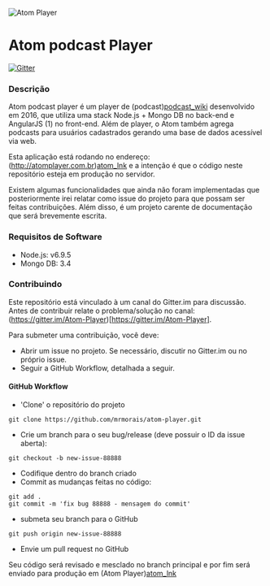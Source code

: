 ![Atom Player](http://atomplayer.com.br/assets/img/logo_br.png)

# Atom podcast Player
[![Gitter](https://badges.gitter.im/Atom-Player/Lobby.svg)](https://gitter.im/Atom-Player/Lobby?utm_source=badge&utm_medium=badge&utm_campaign=pr-badge&utm_content=body_badge)

### Descrição
Atom podcast player é um player de (podcast)[podcast_wiki] desenvolvido em 2016, que utiliza uma stack Node.js + Mongo DB no back-end e AngularJS (1) no front-end. Além de player, o Atom também agrega podcasts para usuários cadastrados gerando uma base de dados acessível via web.

Esta aplicação está rodando no endereço: (http://atomplayer.com.br)[atom_lnk] e a intenção é que o código neste repositório esteja em produção no servidor.

Existem algumas funcionalidades que ainda não foram implementadas que posteriormente irei relatar como issue do projeto para que possam ser feitas contribuições. Além disso, é um projeto carente de documentação que será brevemente escrita.

### Requisitos de Software
- Node.js: v6.9.5
- Mongo DB: 3.4

### Contribuindo
Este repositório está vinculado à um canal do Gitter.im para discussão. Antes de contribuir relate o problema/solução no canal: (https://gitter.im/Atom-Player)[https://gitter.im/Atom-Player].

Para submeter uma contribuição, você deve:
 - Abrir um issue no projeto. Se necessário, discutir no Gitter.im ou no próprio issue.
 - Seguir a GitHub Workflow, detalhada a seguir.

#### GitHub Workflow
- 'Clone' o repositório do projeto
```
git clone https://github.com/mrmorais/atom-player.git
```
- Crie um branch para o seu bug/release (deve possuir o ID da issue aberta):
```
git checkout -b new-issue-88888
```
- Codifique dentro do branch criado
- Commit as mudanças feitas no código:
```
git add .
git commit -m 'fix bug 88888 - mensagem do commit'
```
- submeta seu branch para o GitHub
```
git push origin new-issue-88888
```
- Envie um pull request no GitHub

Seu código será revisado e mesclado no branch principal e por fim será enviado para produção em (Atom Player)[atom_lnk]

[podcast_wiki]: https://en.wikipedia.org/wiki/Podcast
[atom_lnk]: http://atomplayer.com.br
